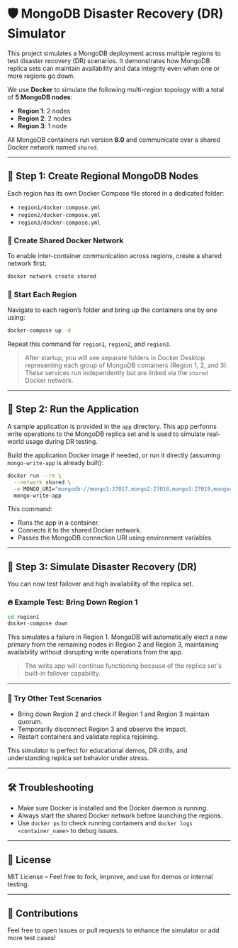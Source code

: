 # 🛡️ MongoDB Disaster Recovery (DR) Simulator

This project simulates a MongoDB deployment across multiple regions to test disaster recovery (DR) scenarios. It demonstrates how MongoDB replica sets can maintain availability and data integrity even when one or more regions go down.

We use **Docker** to simulate the following multi-region topology with a total of **5 MongoDB nodes**:

- **Region 1**: 2 nodes
- **Region 2**: 2 nodes
- **Region 3**: 1 node

All MongoDB containers run version **6.0** and communicate over a shared Docker network named `shared`.

---

## 🧱 Step 1: Create Regional MongoDB Nodes

Each region has its own Docker Compose file stored in a dedicated folder:

- `region1/docker-compose.yml`
- `region2/docker-compose.yml`
- `region3/docker-compose.yml`

### 🔗 Create Shared Docker Network

To enable inter-container communication across regions, create a shared network first:

```bash
docker network create shared
```

### 🚀 Start Each Region

Navigate to each region’s folder and bring up the containers one by one using:

```bash
docker-compose up -d
```

Repeat this command for `region1`, `region2`, and `region3`.

> After startup, you will see separate folders in Docker Desktop representing each group of MongoDB containers (Region 1, 2, and 3). These services run independently but are linked via the `shared` Docker network.

---

## 🧩 Step 2: Run the Application

A sample application is provided in the `app` directory. This app performs write operations to the MongoDB replica set and is used to simulate real-world usage during DR testing.

Build the application Docker image if needed, or run it directly (assuming `mongo-write-app` is already built):

```bash
docker run --rm \
  --network shared \
  -e MONGO_URI="mongodb://mongo1:27017,mongo2:27018,mongo3:27019,mongo4:27020,mongo5:27021/?replicaSet=rs0&retryWrites=true&w=majority" \
  mongo-write-app
```

This command:

- Runs the app in a container.
- Connects it to the shared Docker network.
- Passes the MongoDB connection URI using environment variables.

---

## 🔄 Step 3: Simulate Disaster Recovery (DR)

You can now test failover and high availability of the replica set.

### 🔥 Example Test: Bring Down Region 1

```bash
cd region1
docker-compose down
```

This simulates a failure in Region 1. MongoDB will automatically elect a new primary from the remaining nodes in Region 2 and Region 3, maintaining availability without disrupting write operations from the app.

> The write app will continue functioning because of the replica set's built-in failover capability.

---

### 🧪 Try Other Test Scenarios

- Bring down Region 2 and check if Region 1 and Region 3 maintain quorum.
- Temporarily disconnect Region 3 and observe the impact.
- Restart containers and validate replica rejoining.

This simulator is perfect for educational demos, DR drills, and understanding replica set behavior under stress.

---

## 🛠️ Troubleshooting

- Make sure Docker is installed and the Docker daemon is running.
- Always start the shared Docker network before launching the regions.
- Use `docker ps` to check running containers and `docker logs <container_name>` to debug issues.

---

## 📘 License

MIT License – Feel free to fork, improve, and use for demos or internal testing.

---

## 🙌 Contributions

Feel free to open issues or pull requests to enhance the simulator or add more test cases!
